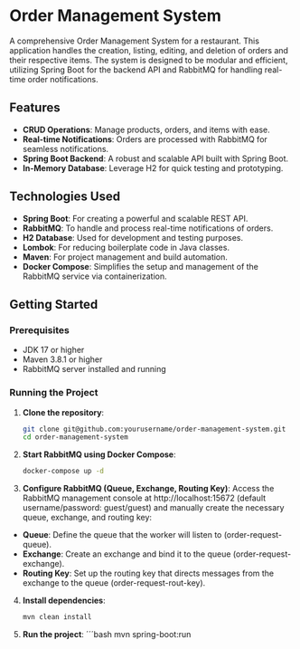 # Order Management System

A comprehensive Order Management System for a restaurant. This application handles the creation, listing, editing, and deletion of orders and their respective items. The system is designed to be modular and efficient, utilizing Spring Boot for the backend API and RabbitMQ for handling real-time order notifications.

## Features

- **CRUD Operations**: Manage products, orders, and items with ease.
- **Real-time Notifications**: Orders are processed with RabbitMQ for seamless notifications.
- **Spring Boot Backend**: A robust and scalable API built with Spring Boot.
- **In-Memory Database**: Leverage H2 for quick testing and prototyping.

## Technologies Used

- **Spring Boot**: For creating a powerful and scalable REST API.
- **RabbitMQ**: To handle and process real-time notifications of orders.
- **H2 Database**: Used for development and testing purposes.
- **Lombok**: For reducing boilerplate code in Java classes.
- **Maven**: For project management and build automation.
- **Docker Compose**: Simplifies the setup and management of the RabbitMQ service via containerization.

## Getting Started

### Prerequisites

- JDK 17 or higher
- Maven 3.8.1 or higher
- RabbitMQ server installed and running

### Running the Project

1. **Clone the repository**:
   ```bash
   git clone git@github.com:yourusername/order-management-system.git
   cd order-management-system

2. **Start RabbitMQ using Docker Compose**:
   ```bash
   docker-compose up -d

3. **Configure RabbitMQ (Queue, Exchange, Routing Key)**: Access the RabbitMQ management console at http://localhost:15672 (default username/password: guest/guest) and manually create the necessary queue, exchange, and routing key:

- **Queue**: Define the queue that the worker will listen to (order-request-queue).
- **Exchange**: Create an exchange and bind it to the queue (order-request-exchange).
- **Routing Key**: Set up the routing key that directs messages from the exchange to the queue (order-request-rout-key).

4. **Install dependencies**:
   ```bash
   mvn clean install

5. **Run the project**:
   ´´´bash
   mvn spring-boot:run